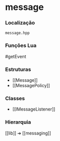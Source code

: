 # message

### Localização
`message.hpp`

### Funções Lua
#getEvent

### Estruturas
- [[Message]]
- [[MessagePolicy]]

### Classes
- [[IMessageListener]]

### Hierarquia
[[lib]] ➔ [[messaging]]
